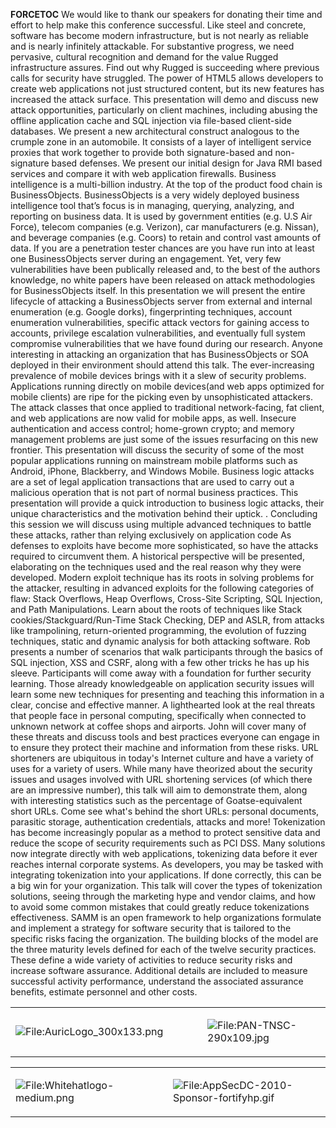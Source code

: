 __FORCETOC__ We would like to thank our speakers for donating their
time and effort to help make this conference successful.  Like steel and
concrete, software has become modern infrastructure, but is not nearly
as reliable and is nearly infinitely attackable. For substantive
progress, we need pervasive, cultural recognition and demand for the
value Rugged infrastructure assures. Find out why Rugged is succeeding
where previous calls for security have struggled.  The power of HTML5
allows developers to create web applications not just structured
content, but its new features has increased the attack surface. This
presentation will demo and discuss new attack opportunities,
particularly on client machines, including abusing the offline
application cache and SQL injection via file-based client-side
databases.  We present a new architectural construct analogous to the
crumple zone in an automobile. It consists of a layer of intelligent
service proxies that work together to provide both signature-based and
non-signature based defenses. We present our initial design for Java RMI
based services and compare it with web application firewalls.  Business
intelligence is a multi-billion industry. At the top of the product food
chain is BusinessObjects. BusinessObjects is a very widely deployed
business intelligence tool that’s focus is in managing, querying,
analyzing, and reporting on business data. It is used by government
entities (e.g. U.S Air Force), telecom companies (e.g. Verizon), car
manufacturers (e.g. Nissan), and beverage companies (e.g. Coors) to
retain and control vast amounts of data. If you are a penetration tester
chances are you have run into at least one BusinessObjects server during
an engagement. Yet, very few vulnerabilities have been publically
released and, to the best of the authors knowledge, no white papers have
been released on attack methodologies for BusinessObjects itself. In
this presentation we will present the entire lifecycle of attacking a
BusinessObjects server from external and internal enumeration (e.g.
Google dorks), fingerprinting techniques, account enumeration
vulnerabilities, specific attack vectors for gaining access to accounts,
privilege escalation vulnerabilities, and eventually full system
compromise vulnerabilities that we have found during our research.
Anyone interesting in attacking an organization that has BusinessObjects
or SOA deployed in their environment should attend this talk.  The
ever-increasing prevalence of mobile devices brings with it a slew of
security problems. Applications running directly on mobile devices(and
web apps optimized for mobile clients) are ripe for the picking even by
unsophisticated attackers. The attack classes that once applied to
traditional network-facing, fat client, and web applications are now
valid for mobile apps, as well. Insecure authentication and access
control; home-grown crypto; and memory management problems are just some
of the issues resurfacing on this new frontier. This presentation will
discuss the security of some of the most popular applications running on
mainstream mobile platforms such as Android, iPhone, Blackberry, and
Windows Mobile.  Business logic attacks are a set of legal application
transactions that are used to carry out a malicious operation that is
not part of normal business practices. This presentation will provide a
quick introduction to business logic attacks, their unique
characteristics and the motivation behind their uptick. . Concluding
this session we will discuss using multiple advanced techniques to
battle these attacks, rather than relying exclusively on application
code  As defenses to exploits have become more sophisticated, so have
the attacks required to circumvent them. A historical perspective will
be presented, elaborating on the techniques used and the real reason why
they were developed. Modern exploit technique has its roots in solving
problems for the attacker, resulting in advanced exploits for the
following categories of flaw: Stack Overflows, Heap Overflows,
Cross-Site Scripting, SQL Injection, and Path Manipulations. Learn about
the roots of techniques like Stack cookies/Stackguard/Run-Time Stack
Checking, DEP and ASLR, from attacks like trampolining, return-oriented
programming, the evolution of fuzzing techniques, static and dynamic
analysis for both attacking software.  Rob presents a number of
scenarios that walk participants through the basics of SQL injection,
XSS and CSRF, along with a few other tricks he has up his sleeve.
Participants will come away with a foundation for further security
learning. Those already knowledgeable on application security issues
will learn some new techniques for presenting and teaching this
information in a clear, concise and effective manner.  A lighthearted
look at the real threats that people face in personal computing,
specifically when connected to unknown network at coffee shops and
airports. John will cover many of these threats and discuss tools and
best practices everyone can engage in to ensure they protect their
machine and information from these risks.  URL shorteners are ubiquitous
in today's Internet culture and have a variety of uses for a variety of
users. While many have theorized about the security issues and usages
involved with URL shortening services (of which there are an impressive
number), this talk will aim to demonstrate them, along with interesting
statistics such as the percentage of Goatse-equivalent short URLs. Come
see what's behind the short URLs: personal documents, parasitic storage,
authentication credentials, attacks and more\!  Tokenization has become
increasingly popular as a method to protect sensitive data and reduce
the scope of security requirements such as PCI DSS. Many solutions now
integrate directly with web applications, tokenizing data before it ever
reaches internal corporate systems. As developers, you may be tasked
with integrating tokenization into your applications. If done correctly,
this can be a big win for your organization. This talk will cover the
types of tokenization solutions, seeing through the marketing hype and
vendor claims, and how to avoid some common mistakes that could greatly
reduce tokenizations effectiveness.  SAMM is an open framework to help
organizations formulate and implement a strategy for software security
that is tailored to the specific risks facing the organization. The
building blocks of the model are the three maturity levels defined for
each of the twelve security practices. These define a wide variety of
activities to reduce security risks and increase software assurance.
Additional details are included to measure successful activity
performance, understand the associated assurance benefits, estimate
personnel and other costs.

<table width="100%">

<tr>

<td width="25%">

![<File:AuricLogo_300x133.png>](AuricLogo_300x133.png
"File:AuricLogo_300x133.png")

</td>

<td width="25%">

![<File:PAN-TNSC-290x109.jpg>](PAN-TNSC-290x109.jpg
"File:PAN-TNSC-290x109.jpg")

</td>

</tr>

</table>

<table width="100%">

<tr>

<td width="45%">

![<File:Whitehatlogo-medium.png>](Whitehatlogo-medium.png
"File:Whitehatlogo-medium.png")

</td>

<td width="45%">

![<File:AppSecDC-2010-Sponsor-fortifyhp.gif>](AppSecDC-2010-Sponsor-fortifyhp.gif
"File:AppSecDC-2010-Sponsor-fortifyhp.gif")

</td>

</tr>

</table>